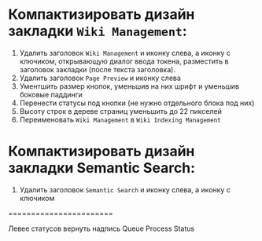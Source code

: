 # Компактизировать дизайн закладки `Wiki Management`:
1) Удалить заголовок `Wiki Management` и иконку слева, а иконку с ключиком,
открывающую диалог ввода токена, разместить в заголовок закладки (после текста заголовка).
2) Удалить заголовок `Page Preview` и иконку слева
3) Ументшить размер кнопок, уменьшив на них шрифт и уменьшив боковые паддинги
4) Перенести статусы под кнопки (не нужно отдельного блока под них)
5) Высоту строк в дереве страниц уменьшить до 22 пикселей
6) Переименовать `Wiki Management` в `Wiki Indexing Management`

# Компактизировать дизайн закладки Semantic Search:
1) Удалить заголовок `Semantic Search` и иконку слева, а иконку с ключиком

=======================

Левее статусов вернуть надпись Queue Process Status
